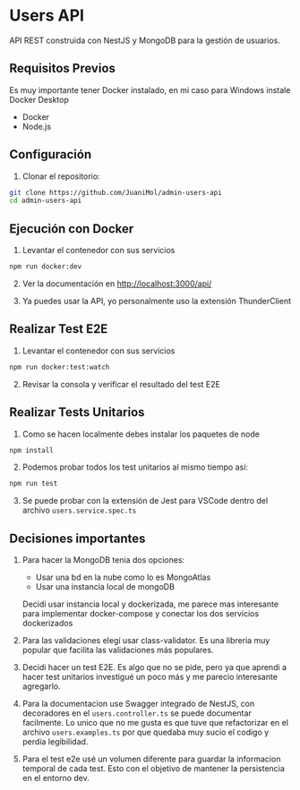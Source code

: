 # Users API

API REST construida con NestJS y MongoDB para la gestión de usuarios.

## Requisitos Previos

Es muy importante tener Docker instalado, en mi caso para Windows instale Docker Desktop

- Docker
- Node.js

## Configuración

1. Clonar el repositorio:
```bash
git clone https://github.com/JuaniMol/admin-users-api
cd admin-users-api
```

## Ejecución con Docker

1. Levantar el contenedor con sus servicios
```bash
npm run docker:dev
```
2. Ver la documentación en [http://localhost:3000/api/](http://localhost:3000/api/)

3. Ya puedes usar la API, yo personalmente uso la extensión ThunderClient

## Realizar Test E2E
1. Levantar el contenedor con sus servicios
```bash
npm run docker:test:watch
```

2. Revisar la consola y verificar el resultado del test E2E

## Realizar Tests Unitarios

1. Como se hacen localmente debes instalar los paquetes de node

```bash
npm install
```

2. Podemos probar todos los test unitarios al mismo tiempo así:

```bash
npm run test
```
3. Se puede probar con la extensión de Jest para VSCode dentro del archivo `users.service.spec.ts`

## Decisiones importantes

1. Para hacer la MongoDB tenia dos opciones:
    - Usar una bd en la nube como lo es MongoAtlas
    - Usar una instancia local de mongoDB

    Decidi usar instancia local y dockerizada, me parece mas interesante para implementar docker-compose y conectar los dos servicios dockerizados

2. Para las validaciones elegí usar class-validator. Es una libreria muy popular que facilita las validaciones más populares.

3. Decidi hacer un test E2E. Es algo que no se pide, pero ya que aprendi a hacer test unitarios investigué un poco más y me parecio interesante agregarlo.

4. Para la documentacion use Swagger integrado de NestJS, con decoradores en el `users.controller.ts` se puede documentar facilmente. Lo unico que no me gusta es que tuve que refactorizar en el archivo `users.examples.ts` por que quedaba muy sucio el codigo y perdia legibilidad.

5. Para el test e2e usé un volumen diferente para guardar la informacion temporal de cada test. Esto con el objetivo de mantener la persistencia en el entorno dev.